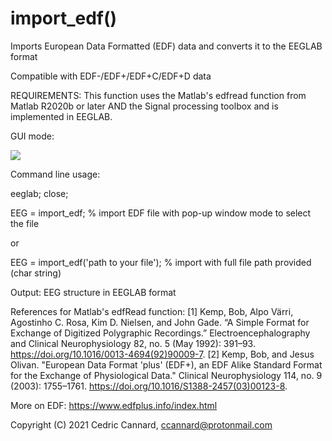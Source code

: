 # import_edf()

Imports European Data Formatted (EDF) data and converts it to the EEGLAB format

Compatible with EDF-/EDF+/EDF+C/EDF+D data

REQUIREMENTS: This function uses the Matlab's edfread function from Matlab R2020b or later AND the Signal processing toolbox
and is implemented in EEGLAB.

GUI mode: 

![](https://github.com/amisepa/import_edf/blob/main/plugin_illustration.png)

Command line usage:

   eeglab; close; 
   
   EEG = import_edf;            % import EDF file with pop-up window mode to select the file
   
   or 
   
   EEG = import_edf('path to your file');      % import with full file path provided (char string)

Output: EEG structure in EEGLAB format


References for Matlab's edfRead function:
[1] Kemp, Bob, Alpo Värri, Agostinho C. Rosa, Kim D. Nielsen, and John Gade. “A Simple Format for Exchange of Digitized Polygraphic Recordings.” Electroencephalography and Clinical Neurophysiology 82, no. 5 (May 1992): 391–93. https://doi.org/10.1016/0013-4694(92)90009-7.
[2] Kemp, Bob, and Jesus Olivan. "European Data Format 'plus' (EDF+), an EDF Alike Standard Format for the Exchange of Physiological Data." Clinical Neurophysiology 114, no. 9 (2003): 1755–1761. https://doi.org/10.1016/S1388-2457(03)00123-8.

More on EDF: https://www.edfplus.info/index.html

Copyright (C) 2021 Cedric Cannard, ccannard@protonmail.com
